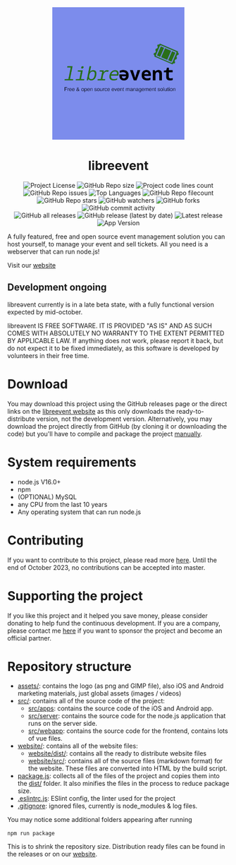 <div id="title" align="center">
    <img src="./assets/logo.png" width="300">
    <h1>libreevent</h1>
</div>

<div id="badges" align="center">
    <img alt="Project License" src="https://img.shields.io/github/license/simplePCBuilding/libreevent.svg">
    <img alt="GitHub Repo size" src="https://img.shields.io/github/repo-size/simplePCBuilding/libreevent.svg">
    <img alt="Project code lines count" src="https://img.shields.io/tokei/lines/github/simplePCBuilding/libreevent">
    <img alt="GitHub Repo issues" src="https://img.shields.io/github/issues-pr-raw/simplePCBuilding/libreevent">
    <img alt="Top Languages" src="https://img.shields.io/github/languages/top/simplePCBuilding/libreevent">
    <img alt="GitHub Repo filecount" src="https://img.shields.io/github/directory-file-count/simplePCBuilding/libreevent.svg">
    <br>
    <img alt="GitHub Repo stars" src="https://img.shields.io/github/stars/simplePCBuilding/libreevent">
    <img alt="GitHub watchers" src="https://img.shields.io/github/watchers/simplePCBuilding/libreevent">
    <img alt="GitHub forks" src="https://img.shields.io/github/forks/simplePCBuilding/libreevent">
    <img alt="GitHub commit activity" src="https://img.shields.io/github/commit-activity/m/simplePCBuilding/libreevent">
    <br>
    <img alt="GitHub all releases" src="https://img.shields.io/github/downloads/simplePCBuilding/libreevent/total?label=Downloads (total)">
    <img alt="GitHub release (latest by date)" src="https://img.shields.io/github/downloads/simplePCBuilding/libreevent/latest/total?label=Downloads (latest)">
    <img alt="Latest release" src="https://img.shields.io/github/release/simplePCBuilding/libreevent.svg">
    <img alt="App Version" src="https://img.shields.io/github/package-json/v/simplePCBuilding/libreevent.svg?label=Development Version">
</div>

A fully featured, free and open source event management solution you can host yourself, to manage your event and sell tickets. All you need is a webserver that can run node.js!

Visit our [website](https://libreevent.janishutz.com)

## Development ongoing
libreǝvent currently is in a late beta state, with a fully functional version expected by mid-october. 

libreǝvent IS FREE SOFTWARE. IT IS PROVIDED "AS IS" AND AS SUCH COMES WITH ABSOLUTELY NO WARRANTY TO THE EXTENT PERMITTED BY APPLICABLE LAW. If anything does not work, please report it back, but do not expect it to be fixed immediately, as this software is developed by volunteers in their free time.

# Download
You may download this project using the GitHub releases page or the direct links on the [libreevent website](https://libreevent.janishutz.com/download) as this only downloads the ready-to-distribute version, not the development version.
Alternatively, you may download the project directly from GitHub (by cloning it or downloading the code) but you'll have to compile and package the project [manually](https://libreevent.janishutz.com/docs/contributing/packaging).

# System requirements
- node.js V16.0+
- npm
- (OPTIONAL) MySQL
- any CPU from the last 10 years
- Any operating system that can run node.js

# Contributing
If you want to contribute to this project, please read more [here](https://libreevent.janishutz.com/docs/contributing). Until the end of October 2023, no contributions can be accepted into master. 

# Supporting the project
If you like this project and it helped you save money, please consider donating to help fund the continuous development. If you are a company, please contact me [here](https://libreevent.janishutz.com/docs/sponsoring) if you want to sponsor the project and become an official partner.

# Repository structure
- [assets/](/assets/): contains the logo (as png and GIMP file), also iOS and Android marketing materials, just global assets (images / videos)
- [src/](/src/): contains all of the source code of the project:
    - [src/apps](/src/apps/): contains the source code of the iOS and Android app.
    - [src/server](/src/server/): contains the source code for the node.js application that runs on the server side.
    - [src/webapp](/src/webapp/): contains the source code for the frontend, contains lots of vue files.
- [website/](/website/): contains all of the website files:
    - [website/dist/](/website/dist/): contains all the ready to distribute website files
    - [website/src/](/website/src/): contains all of the source files (markdown format) for the website. These files are converted into HTML by the build script.
- [package.js](/package.js): collects all of the files of the project and copies them into the [dist/](/dist/) folder. It also minifies the files in the process to reduce package size.
- [.eslintrc.js](/.eslintrc.js): ESlint config, the linter used for the project
- [.gitignore](/.gitignore): ignored files, currently is node_modules & log files.

You may notice some additional folders appearing after running 
```
npm run package
```
This is to shrink the repository size. Distribution ready files can be found in the releases or on our [website](https://libreevent.janishutz.com/download).
